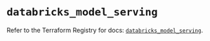 # `databricks_model_serving`

Refer to the Terraform Registry for docs: [`databricks_model_serving`](https://registry.terraform.io/providers/databricks/databricks/1.49.1/docs/resources/model_serving).
